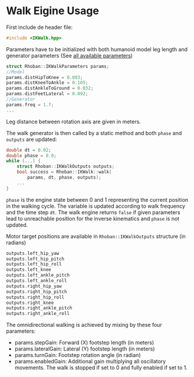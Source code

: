 # Walk Eigine Usage

First include de header file:
```cpp
#include <IKWalk.hpp>
```

Parameters have to be initialized with
both humanoid model leg length and generator parameters
(See [all available parameters](parameters.md))
```cpp
struct Rhoban::IKWalkParameters params;
//Model
params.distHipToKnee = 0.093;
params.distKneeToAnkle = 0.105;
params.distAnkleToGround = 0.032;
params.distFeetLateral = 0.092;
//Generator
params.freq = 1.7;
...
```
Leg distance between rotation axis are given in meters.

The walk generator is then called by a static method and both
```phase``` and ```outputs``` are updated:
```cpp
double dt = 0.02;
double phase = 0.0;
while (...) {
    struct Rhoban::IKWalkOutputs outputs;
    bool success = Rhoban::IKWalk::walk(
        params, dt, phase, outputs);
    ...
}
```
```phase``` is the engine state between 0 and 1 representing the current position
in the walking cycle. The variable is updated according to walk frequency and
the time step ```dt```. 
The walk engine returns ```false``` if given parameters lead to unreachable position
for the inverse kinematics and ```phase``` is not updated.

Motor target positions are available in ```Rhoban::IKWalkOutputs``` structure (in radians)
```cpp
outputs.left_hip_yaw
outputs.left_hip_pitch
outputs.left_hip_roll
outputs.left_knee
outputs.left_ankle_pitch
outputs.left_ankle_roll
outputs.right_hip_yaw
outputs.right_hip_pitch
outputs.right_hip_roll
outputs.right_knee
outputs.right_ankle_pitch
outputs.right_ankle_roll
```

The omnidirectional walking is achieved by mixing by these four parameters:
* params.stepGain: Forward (X) footstep length (in meters)
* params.lateralGain: Lateral (Y) footstep length (in meters)
* params.turnGain: Footstep rotation angle (in radian)
* params.enabledGain: Additional gain multiplying all oscillatory movements. The walk is stopped if set to 0 and fully enabled if set to 1.

